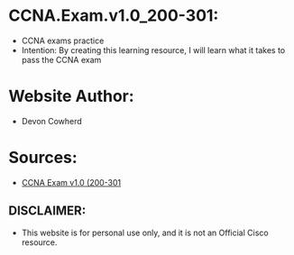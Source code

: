 # CCNA.Exam.v1.0_200-301:

- CCNA exams practice
- Intention: By creating this learning resource, I will learn what it takes to pass the CCNA exam

# Website Author:

- Devon Cowherd

# Sources:

- [CCNA Exam v1.0 (200-301](https://www.cisco.com/c/dam/en_us/training-events/le31/le46/cln/marketing/exam-topics/200-301-CCNA.pdf)


## DISCLAIMER:

- This website is for personal use only, and it is not an Official Cisco resource. 